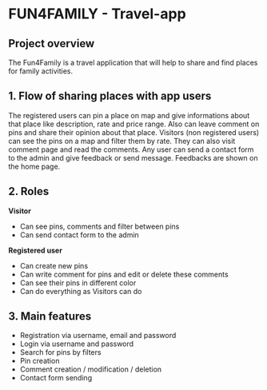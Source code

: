 # FUN4FAMILY - Travel-app


## Project overview

The Fun4Family is a travel application that will help to share and find places for family activities. 

## 1. Flow of sharing places with app users

The registered users can pin a place on map and give informations about that place like description, rate and price range. Also can leave comment on pins and share their opinion about that place. Visitors (non registered users) can see the pins on a map and filter them by rate. They can also visit comment page and read the comments. Any user can send a contact form to the admin and give feedback or send message. Feedbacks are shown on the home page.

## 2. Roles

**Visitor**
- Can see pins, comments and filter between pins
- Can send contact form to the admin


**Registered user**
- Can create new pins
- Can write comment for pins and edit or delete these comments
- Can see their pins in different color
- Can do everything as Visitors can do


## 3. Main features

- Registration via username, email and password
- Login via username and password
- Search for pins by filters
- Pin creation
- Comment creation / modification / deletion
- Contact form sending